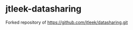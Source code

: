 jtleek-datasharing
==================

Forked repository of https://github.com/jtleek/datasharing.git
